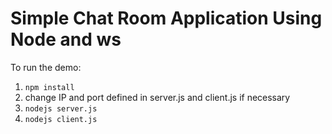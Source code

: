 Simple Chat Room Application Using Node and ws
==============

To run the demo:
1. `npm install`
2. change IP and port defined in server.js and client.js if necessary
3. `nodejs server.js`
4. `nodejs client.js`
